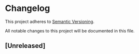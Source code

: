 # Changelog

This project adheres to [Semantic Versioning](https://semver.org/spec/v2.0.0.html).

All notable changes to this project will be documented in this file.

## [Unreleased]
